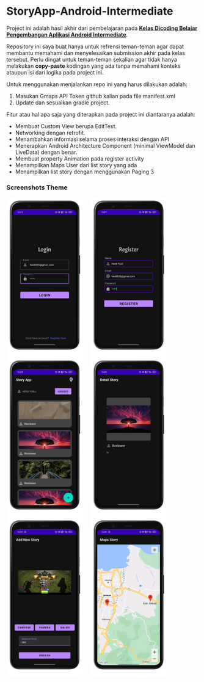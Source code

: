 # StoryApp-Android-Intermediate

Project ini adalah hasil akhir dari pembelajaran pada <strong>[Kelas Dicoding Belajar Pengembangan Aplikasi Android Intermediate](https://www.dicoding.com/academies/51)</strong>.

Repository ini saya buat hanya untuk refrensi teman-teman agar dapat membantu memahami dan menyelesaikan submission akhir pada kelas tersebut.
Perlu dingat untuk teman-teman sekalian agar tidak hanya melakukan <strong>copy-paste</strong> kodingan yang ada tanpa memahami konteks ataupun isi dari logika pada project ini.

Untuk menggunakan menjalankan repo ini yang harus dilakukan adalah:
1. Masukan Gmaps API Token github kalian pada file manifest.xml
2. Update dan sesuaikan gradle project.

Fitur atau hal apa saja yang diterapkan pada project ini diantaranya adalah:
- Membuat Custom View berupa EditText.
- Networking dengan retrofit.
- Menambahkan informasi selama proses interaksi dengan API
- Menerapkan Android Architecture Component (minimal ViewModel dan LiveData) dengan benar.
- Membuat property Animation pada register activity
- Menampilkan Maps User dari list story yang ada
- Menampilkan list story dengan menggunakan Paging 3

### Screenshots Theme
<img src="https://github.com/herdiyusli/StoryApp-IntermediateAndroid/blob/main/ScreenShot/1.png"
     alt="SS1"
     style="float: left; margin-right: 20px;"
     width="200" />
<img src="https://github.com/herdiyusli/StoryApp-IntermediateAndroid/blob/main/ScreenShot/2.png"
     alt="SS2"
     style="float: left; margin-right: 20px;"
     width="200" />
 <img src="https://github.com/herdiyusli/StoryApp-IntermediateAndroid/blob/main/ScreenShot/3.png"
     alt="SS3"
     style="float: left; margin-right: 20px;"
     width="200" />
 <img src="https://github.com/herdiyusli/StoryApp-IntermediateAndroid/blob/main/ScreenShot/4.png"
     alt="SS4"
     style="float: left; margin-right: 20px;"
     width="200" />
 <img src="https://github.com/herdiyusli/StoryApp-IntermediateAndroid/blob/main/ScreenShot/5.png"
     alt="SS5"
     style="float: left; margin-right: 20px;"
     width="200" />
 <img src="https://github.com/herdiyusli/StoryApp-IntermediateAndroid/blob/main/ScreenShot/6.png"
     alt="SS6"
     style="float: left; margin-right: 20px;"
     width="200" />
